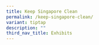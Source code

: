```yaml
---
title: Keep Singapore Clean
permalink: /keep-singapore-clean/
variant: tiptap
description: ""
third_nav_title: Exhibits
---
```

